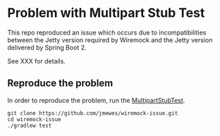 # Problem with Multipart Stub Test

This repo reproduced an issue which occurs due to incompatibilities between the Jetty version required by Wiremock
and the Jetty version delivered by Spring Boot 2.

See XXX for details.

## Reproduce the problem

In order to reproduce the problem, run the [MultipartStubTest](#).

```
git clone https://github.com/jmewes/wiremock-issue.git
cd wiremock-issue
./gradlew test
```
